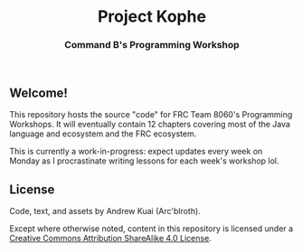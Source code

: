 <div align="center">
    <h1>Project Kophe</h1>
    <h3>Command B's Programming Workshop</h3>
    <br>
</div>

## Welcome!

This repository hosts the source "code" for FRC Team 8060's
Programming Workshops.
It will eventually contain 12 chapters covering most of the
Java language and ecosystem and the FRC ecosystem.

This is currently a work-in-progress: expect updates every week
on Monday as I procrastinate writing lessons for each week's
workshop lol.

## License

Code, text, and assets by Andrew Kuai (Arc'blroth).

Except where otherwise noted, content in this repository is licensed
under a [Creative Commons Attribution ShareAlike 4.0 License](LICENSE).
